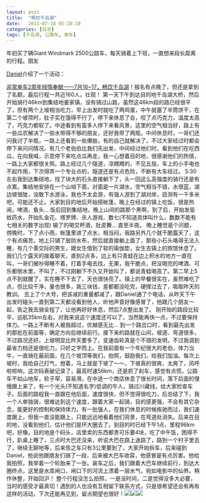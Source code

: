 ```yaml
---
layout: post
title:  "畅饮千岛湖"
date:   2011-07-18 05:28:10
categories: [日志]
tags: [千岛湖, 公路车, 单车]
---
```


年初买了辆Giant Windmark 2500公路车，每天骑着上下班，一直想来段长距离的行程。朋友

[Daniel](http://lvguoning.com/)介绍了一个活动：

[非常单车2周年倾情奉献——7月16~17，畅饮千岛湖](http://www.verycycling.com/read.php?tid=5962)！报名有点晚了，但还是拿到了名额，最后行程一共近160人，壮观！ 第一天下午到达目的地千岛湖大桥，然后开始骑行46km到集结地姜家镇，没有骑过山路，虽然这46km段的路已经很平了，但有两个上坡相当吃力，早上出发时就吃了两鸡蛋，中午就塞了半筒饼干，在第二个坡项时，肚子实在饿得不行了，停下来休息了会，咬了点巧克力，温度太高了，巧克力都软了。中途看到有蛮多人停下来看风景，这里的空气相当好，路上有一些瓜农解决了一些水带得不够的朋友，还好我带了两瓶，中间休息时，一哥们还问我讨了半瓶，一路上还看到一些爆胎，有的自己就解决了，不过大家经过时都会停下来问问情况。有几个老伯伯比我们先出发，中间经过他们时，看到他们在吃西瓜，在向我喊，示意停下来吃点瓜再走，我一心想着目的地，很感谢他们的热情，一路上大家都很关照。路上经过几个隧道，凉飕飕的，不见五指，车上的小手电也不起作用，下次得弄一个专业点的，隧道还是有点危险，不断有大车经过。 5:30左右我到达集结地，找了块大的石头直接躺下了，头一回这么高强度的骑行还是有点累。集结地安排在一个山坳下面，对面是一片湖水，空气相当不错，水很蓝，湖边坡很陡，没敢下水游泳，我也不太会游，有强人游到了湖对岸，目测有一千多米吧，可能还不止。大家到目的地后开始搭帐篷，晚上在经过的镇上吃饭，很是热闹，啤酒，鱼头... 饭后回到集结地，晚上山间的路那个黑啊，到了后，开始发驱蚊药水，开始扎金花、塔罗牌、杀人游戏、数七(不知道具体叫什么，数数不能有七相关的数字出现) 输了的喝交杯酒，肚皮舞... 直至半夜。 晚上睡觉是个问题，傍晚时，下了点小雨，帐篷里进了点水，相当闷，我路另外几个就干脆露天了，这个有点痛苦，地上只铺了层防水布，然后就直接躺上面了，那些小石头咯得无法入睡，有几个善交际的男生，跟女生借到了软的瑜伽垫，女生去镇上的旅馆休息了。我们几个露天的接着聊天，直到2点多，边上有只青蛙在边上积水的地方一直在叫，一哥们被吵得睡不着，打着手电去找，无果，我干脆点，把没喝完的啤酒、可乐都倒水里，不叫了，不过刚躺下不久又开始叫了，都说青蛙喝高了。第二早上5点不到就醒了，实在睡不下去了，天也很快亮了。镇上的早餐很实在，虽然难吃了点，但比较干净，量也很多，我三块钱，差都都没吃完，硬撑过去了，吸取昨天的教训。 去上了个大号，把该减的重量都减了，跟Daniel通了个电话，从昨天下午出发时碰头一直到第二天都没看到他人，听他声音好像感冒了，他跟几个朋友一起，告之我去骑全程了，让他再好好休息，然后7点整出发了。 刚开始的路段比较平，巡航35km左右，对我来说这个速度还可以了，当然能再快一点，不过要保持体力。一路上不断有人被我超过，优越感无比... 到一个路岔口时，看到最先出发的那批在前面等，确定方向后继续前行。接下来的路就在山间，坡道、弯道很多，不过路况还好。上坡明显比昨天要多了，变速齿轮真是个不错的发明，不过我调到最省力档还是很吃力，只好之字而上。在我前面有一个年纪很大的老伯，体力当牛，一直骑在最前面，在几个坡顶等我们，拍照，鼓励我们，给我们加油。每次上坡时，我给自己打气，想着，马上就是下坡了～～，下坡真的很爽，太爽了，风呼啦啦响，这次码表破记录了，最高时速56km，还是抓了刹车，感觉有点慌，公路车不如山地车，轮子窄，容易滑。在中途一个商店休息了很长时间，落下后面的慢慢跟上来了，有一个光头(不知道名字)低调的牛人，骑过川藏线，给大家检查车子。后面的路程我一直跟在他后面，速度很快，但不觉得很吃力，后总结了下，我一个人单独骑，很难达到这个速度，跟着大家一起骑，目的感更强，不会有其它杂念，能更好的控制和保持体力。有一批强人，在我们休息的时候疾驰而过，我们速度跟上，但我一直没能跟上，只能远远地看着他们背景，在弯道处消失。后来在目的地，没看到他们，估计他们是环大圈去了。到目的时已经下午1点，里程96km吧，好像。目的地是个码头，店里卖的东西都贵可乐要4块，吃了中午饭，困得不行，趴桌上睡了，三点时大巴还没来，听说大巴在路上迷路了，路到一个村子里去了，继续无聊地等，后来告之车只有3公里要到了，大家开始拆车，后来碰到Daniel，他说他跟朋友们骑了一段，后来被大巴车收容，他感冒是有点厉害。他给我拍照，我举着一个轮胎来了一张。装车之后，我们跟着大巴车继续前行，到达大圈终点，这里是水库闸口，闸口下的河流上漂着一层水气，宛如电影中的仙界。稍作休整，开始回沪！ 整个行程没怎么拍照，一是没时间，二是觉得没多大必要，当时的感受才最真切！遇到的人也没有互相留下联系方式，只是很希望还会有再有这样的活动，下次还能再见到，留点期望也很好！![](http://farm7.static.flickr.com/6127/5950732280_098bbfa450_z.jpg)![](http://farm7.static.flickr.com/6134/5950735614_0c8d7ed26b_z.jpg)![](http://farm7.static.flickr.com/6144/5950733214_42c6e00fed_z.jpg)